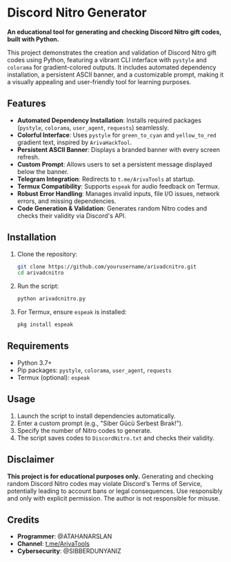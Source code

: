 # Discord Nitro Generator

**An educational tool for generating and checking Discord Nitro gift codes, built with Python.**

This project demonstrates the creation and validation of Discord Nitro gift codes using Python, featuring a vibrant CLI interface with `pystyle` and `colorama` for gradient-colored outputs. It includes automated dependency installation, a persistent ASCII banner, and a customizable prompt, making it a visually appealing and user-friendly tool for learning purposes.

## Features
- **Automated Dependency Installation**: Installs required packages (`pystyle`, `colorama`, `user_agent`, `requests`) seamlessly.
- **Colorful Interface**: Uses `pystyle` for `green_to_cyan` and `yellow_to_red` gradient text, inspired by `ArivaHackTool`.
- **Persistent ASCII Banner**: Displays a branded banner with every screen refresh.
- **Custom Prompt**: Allows users to set a persistent message displayed below the banner.
- **Telegram Integration**: Redirects to `t.me/ArivaTools` at startup.
- **Termux Compatibility**: Supports `espeak` for audio feedback on Termux.
- **Robust Error Handling**: Manages invalid inputs, file I/O issues, network errors, and missing dependencies.
- **Code Generation & Validation**: Generates random Nitro codes and checks their validity via Discord's API.

## Installation
1. Clone the repository:
   ```bash
   git clone https://github.com/yourusername/arivadcnitro.git
   cd arivadcnitro
   ```
2. Run the script:
   ```bash
   python arivadcnitro.py
   ```
3. For Termux, ensure `espeak` is installed:
   ```bash
   pkg install espeak
   ```

## Requirements
- Python 3.7+
- Pip packages: `pystyle`, `colorama`, `user_agent`, `requests`
- Termux (optional): `espeak`

## Usage
1. Launch the script to install dependencies automatically.
2. Enter a custom prompt (e.g., "Siber Gücü Serbest Bırak!").
3. Specify the number of Nitro codes to generate.
4. The script saves codes to `DiscordNitro.txt` and checks their validity.

## Disclaimer
**This project is for educational purposes only.** Generating and checking random Discord Nitro codes may violate Discord's Terms of Service, potentially leading to account bans or legal consequences. Use responsibly and only with explicit permission. The author is not responsible for misuse.

## Credits
- **Programmer**: @ATAHANARSLAN
- **Channel**: [t.me/ArivaTools](https://t.me/ArivaTools)
- **Cybersecurity**: @SIBBERDUNYANIZ